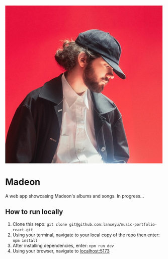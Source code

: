 ![Madeon logo](./src/assets/madeon.jpg)

# Madeon

A web app showcasing Madeon's albums and songs. In progress...

## How to run locally
1. Clone this repo: `git clone git@github.com:lanxeyu/music-portfolio-react.git`
2. Using your terminal, navigate to your local copy of the repo then enter: `npm install`
3. After installing dependencies, enter: `npm run dev`
4. Using your browser, navigate to [localhost:5173](http://localhost:5173/)